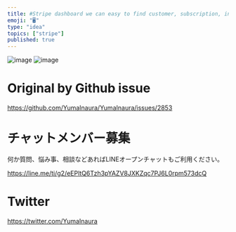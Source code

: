 ```yaml
---
title: #Stripe dashboard we can easy to find customer, subscription, invoice 
emoji: "🖥"
type: "idea"
topics: ["stripe"]
published: true
---
```


![image](https://user-images.githubusercontent.com/13635059/71041616-dad81400-216c-11ea-8785-f300b635fb9b.png)
![image](https://user-images.githubusercontent.com/13635059/71041617-db70aa80-216c-11ea-9208-12de91946d98.png)


# Original by Github issue

https://github.com/YumaInaura/YumaInaura/issues/2853








<!-- Update From Qiita API -->

# チャットメンバー募集


何か質問、悩み事、相談などあればLINEオープンチャットもご利用ください。

https://line.me/ti/g2/eEPltQ6Tzh3pYAZV8JXKZqc7PJ6L0rpm573dcQ





# Twitter


https://twitter.com/YumaInaura


<!-- Update From Qiita API -->


